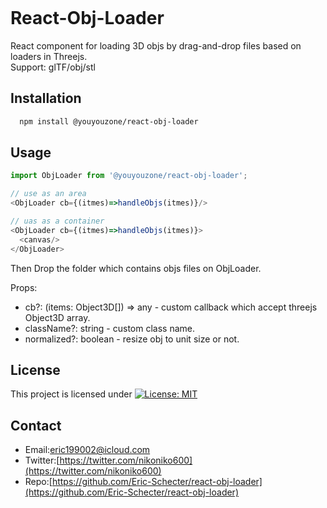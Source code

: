 <p align="center">
  <img src="./screenshot/profile.gif" alt=''>
</p>

# React-Obj-Loader
React component for loading 3D objs by drag-and-drop files based on loaders in Threejs.  
Support: glTF/obj/stl  

## Installation
```bash
  npm install @youyouzone/react-obj-loader
```

## Usage
```js
import ObjLoader from '@youyouzone/react-obj-loader';

// use as an area
<ObjLoader cb={(itmes)=>handleObjs(itmes)}/>

// uas as a container
<ObjLoader cb={(itmes)=>handleObjs(itmes)}>
  <canvas/>
</ObjLoader>

```

Then Drop the folder which contains objs files on ObjLoader.  

Props:  

* cb?: (items: Object3D[]) => any - custom callback which accept threejs Object3D array.  
* className?: string - custom class name.  
* normalized?: boolean - resize obj to unit size or not.  

## License
This project is licensed under [![License: MIT](https://img.shields.io/badge/License-MIT-yellow.svg)](https://opensource.org/licenses/MIT)

## Contact
* Email:[eric199002@icloud.com](eric199002@icloud.com)
* Twitter:[https://twitter.com/nikoniko600](https://twitter.com/nikoniko600)
* Repo:[https://github.com/Eric-Schecter/react-obj-loader](https://github.com/Eric-Schecter/react-obj-loader)